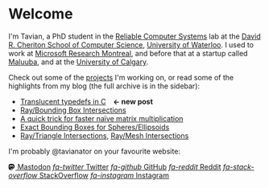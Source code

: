 # Welcome

I'm Tavian, a PhD student in the [Reliable Computer Systems] lab at the [David R. Cheriton School of Computer Science], [University of Waterloo].
I used to work at [Microsoft Research Montreal], and before that at a startup called [Maluuba], and at the [University of Calgary].

[Reliable Computer Systems]: https://rcs.uwaterloo.ca/
[David R. Cheriton School of Computer Science]: https://cs.uwaterloo.ca/
[University of Waterloo]: https://uwaterloo.ca/
[Microsoft Research Montreal]: https://www.microsoft.com/en-us/research/lab/microsoft-research-montreal/
[Maluuba]: https://en.wikipedia.org/wiki/Maluuba
[University of Calgary]: https://ucalgary.ca/

Check out some of the [projects](projects/index.html) I'm working on, or read some of the highlights from my blog (the full archive is in the sidebar):

- [Translucent typedefs in C](2023/translucent.md)&emsp;**&larr; new post**
- [Ray/Bounding Box Intersections](2022/ray_box_boundary.md)
- [A quick trick for faster naïve matrix multiplication](2016/matrix_multiply.md)
- [Exact Bounding Boxes for Spheres/Ellipsoids](2014/ellipsoid_bounding_boxes.md)
- [Ray/Triangle Intersections](2014/ray_triangle.md), [Ray/Mesh Intersections](2014/ray_mesh.md)

I'm probably @tavianator on your favourite website:

<div class="linkbar">
<style>
.icon {
    width: 1em;
    height: 1em;
    vertical-align: -.125em;
}
</style>

[<svg xmlns="http://www.w3.org/2000/svg" class="icon" aria-hidden="true" focusable="false" viewBox="0 0 512 512"><!--!Font Awesome Free 6.5.1 by @fontawesome - https://fontawesome.com License - https://fontawesome.com/license/free Copyright 2023 Fonticons, Inc.--><path fill="var(--fg)" d="M433 179.1c0-97.2-63.7-125.7-63.7-125.7-62.5-28.7-228.6-28.4-290.5 0 0 0-63.7 28.5-63.7 125.7 0 115.7-6.6 259.4 105.6 289.1 40.5 10.7 75.3 13 103.3 11.4 50.8-2.8 79.3-18.1 79.3-18.1l-1.7-36.9s-36.3 11.4-77.1 10.1c-40.4-1.4-83-4.4-89.6-54a102.5 102.5 0 0 1 -.9-13.9c85.6 20.9 158.7 9.1 178.8 6.7 56.1-6.7 105-41.3 111.2-72.9 9.8-49.8 9-121.5 9-121.5zm-75.1 125.2h-46.6v-114.2c0-49.7-64-51.6-64 6.9v62.5h-46.3V197c0-58.5-64-56.6-64-6.9v114.2H90.2c0-122.1-5.2-147.9 18.4-175 25.9-28.9 79.8-30.8 103.8 6.1l11.6 19.5 11.6-19.5c24.1-37.1 78.1-34.8 103.8-6.1 23.7 27.3 18.4 53 18.4 175z"/></svg> Mastodon](https://mastodon.social/@tavianator)
[*fa-twitter* Twitter](https://twitter.com/tavianator)
[*fa-github* GitHub](https://github.com/tavianator)
[*fa-reddit* Reddit](https://www.reddit.com/user/tavianator)
[*fa-stack-overflow* StackOverflow](https://stackoverflow.com/users/502399/tavian-barnes)
[*fa-instagram* Instagram](https://www.instagram.com/tavianator)

</div>
